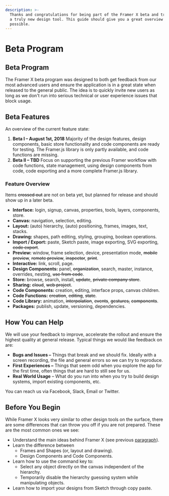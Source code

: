 ```yaml
---
description: >-
  Thanks and congratulations for being part of the Framer X beta and trying out
  a truly new design tool. This guide should give you a great overview of what's
  possible.
---
```


# Beta Program

## Beta Program

The Framer X beta program was designed to both get feedback from our most advanced users and ensure the application is in a great state when released to the general public. The idea is to quickly invite new users as long as we don't run into serious technical or user experience issues that block usage.

## Beta Features

An overview of the current feature state:

1. **Beta I – August 1st, 2018** Majority of the design features, design components, basic store functionality and code components are ready for testing. The Framer.js library is only partly available, and code functions are missing.
2. **Beta II – TBD** Focus on supporting the previous Framer workflow with code functions, state management, using design components from code, code exporting and a more complete Framer.js library.

### Feature Overview

Items ~~crossed out~~ are not on beta yet, but planned for release and should show up in a later beta.

* **Interface:** login, signup, canvas, properties, tools, layers, components, store.
* **Canvas:** navigation, selection, editing.
* **Layout:** \(auto\) hierarchy, \(auto\) positioning, frames, images, text, stacks.
* **Drawing:** shapes, path editing, styling, grouping, boolean operations.
* **Import / Export:** paste, Sketch paste, image exporting, SVG exporting, ~~code export~~.
* **Preview:** window, frame selection, device, presentation mode, ~~mobile preview~~, ~~remote preview~~, ~~inspector~~, ~~print~~.
* **Interactive:** link, scroll, page.
* **Design Components:** panel, ~~organization~~, search, master, instance, overrides, nesting, ~~use from code~~.
* **Store:** browse, search, install, ~~update~~, ~~private company store~~.
* **Sharing:** ~~cloud~~, ~~web project~~.
* **Code Components:** creation, editing, interface props, canvas children.
* **Code Functions:** ~~creation~~, ~~editing~~, ~~state~~.
* **Code Library:** animation, ~~interpolation~~, ~~events~~, ~~gestures,~~ ~~components~~.
* **Packages:** publish, update, versioning, dependencies.

## How You can Help

We will use your feedback to improve, accelerate the rollout and ensure the highest quality at general release. Typical things we would like feedback on are:

* **Bugs and Issues –** Things that break and we should fix. Ideally with a screen recording, the file and general errors so we can try to reproduce.
* **First Experiences –** Things that seem odd when you explore the app for the first time, often things that are hard to still see for us.
* **Real World Usage** – What do you run into when you try to build design systems, import existing components, etc.

You can reach us via Facebook, Slack, Email or Twitter.

## Before You Begin

While Framer X looks very similar to other design tools on the surface, there are some differences that can throw you off if you are not prepared. These are the most common ones we see:

* Understand the main ideas behind Framer X \(see previous [paragraph](beta.md#how-to-think-about-framer-x)\).
* Learn the difference between
  * Frames and Shapes \(or, layout and drawing\).
  * Design Components and Code Components.
* Learn how to use the command key to:
  * Select any object directly on the canvas independent of the hierarchy.
  * Temporarily disable the hierarchy guessing system while manipulating objects.
* Learn how to import your designs from Sketch through copy paste.



